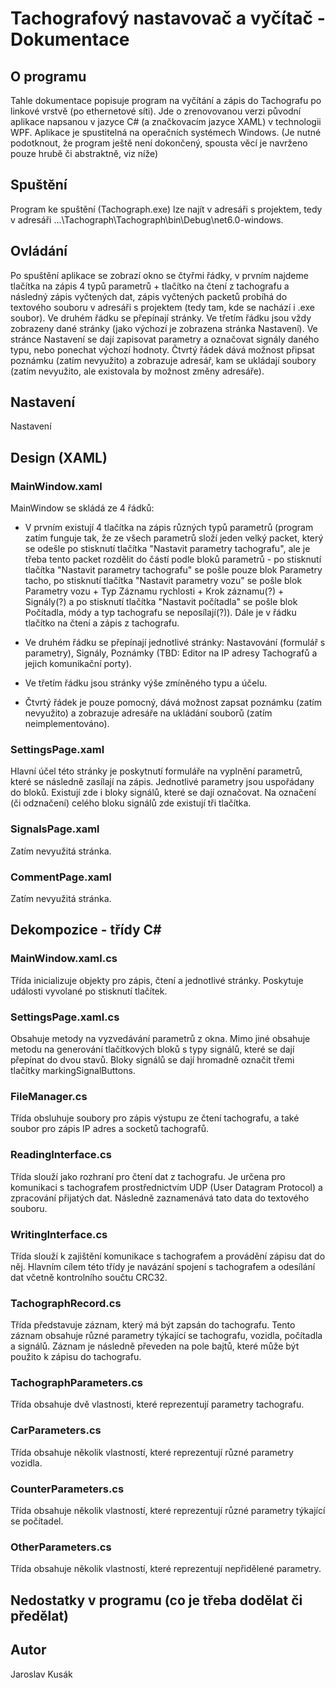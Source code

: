 # Tachografový nastavovač a vyčítač - Dokumentace

## O programu

Tahle dokumentace popisuje program na vyčítání a zápis do Tachografu po linkové vrstvě (po ethernetové síti). Jde o zrenovovanou verzi původní aplikace napsanou v jazyce C# (a značkovacím jazyce XAML) v technologii WPF. Aplikace je spustitelná na operačních systémech Windows. (Je nutné podotknout, že program ještě není dokončený, spousta věcí je navrženo pouze hrubě či abstraktně, viz níže)

## Spuštění

Program ke spuštění (Tachograph.exe) lze najít v adresáři s projektem, tedy v adresáři ...\Tachograph\Tachograph\bin\Debug\net6.0-windows.

## Ovládání

Po spuštění aplikace se zobrazí okno se čtyřmi řádky, v prvním najdeme tlačítka na zápis 4 typů parametrů + tlačítko na čtení z tachografu a následný zápis vyčtených dat, zápis vyčtených packetů probíhá do textového souboru v adresáři s projektem (tedy tam, kde se nachází i .exe soubor). Ve druhém řádku se přepínají stránky. Ve třetím řádku jsou vždy zobrazeny dané stránky (jako výchozí je zobrazena stránka Nastavení). Ve stránce Nastavení se dají zapisovat parametry a označovat signály daného typu, nebo ponechat výchozí hodnoty. Čtvrtý řádek dává možnost připsat poznámku (zatím nevyužito) a zobrazuje adresář, kam se ukládají soubory (zatím nevyužito, ale existovala by možnost změny adresáře).

## Nastavení

Nastavení

## Design (XAML)

### MainWindow.xaml

MainWindow se skládá ze 4 řádků: 

- V prvním existují 4 tlačítka na zápis různých typů parametrů (program zatím funguje tak, že ze všech parametrů složí jeden velký packet, který se odešle po stisknutí tlačítka "Nastavit parametry tachografu", ale je třeba tento packet rozdělit do částí podle bloků parametrů - po stisknutí tlačítka "Nastavit parametry tachografu" se pošle pouze blok Parametry tacho, po stisknutí tlačítka "Nastavit parametry vozu" se pošle blok Parametry vozu + Typ Záznamu rychlosti + Krok záznamu(?) + Signály(?) a po stisknutí tlačítka "Nastavit počítadla" se pošle blok Počítadla, módy a typ tachografu se neposílají(?)). Dále je v řádku tlačítko na čtení a zápis z tachografu.

- Ve druhém řádku se přepínají jednotlivé stránky: Nastavování (formulář s parametry), Signály, Poznámky (TBD: Editor na IP adresy Tachografů a jejich komunikační porty).

- Ve třetím řádku jsou stránky výše zmíněného typu a účelu.

- Čtvrtý řádek je pouze pomocný, dává možnost zapsat poznámku (zatím nevyužito) a zobrazuje adresáře na ukládání souborů (zatím neimplementováno).

### SettingsPage.xaml

Hlavní účel této stránky je poskytnutí formuláře na vyplnění parametrů, které se následně zasílají na zápis. Jednotlivé parametry jsou uspořádany do bloků. Existují zde i bloky signálů, které se dají označovat. Na označení (či odznačení) celého bloku signálů zde existují tři tlačítka.

### SignalsPage.xaml

Zatím nevyužitá stránka.

### CommentPage.xaml

Zatím nevyužitá stránka.

## Dekompozice - třídy C#

### MainWindow.xaml.cs

Třída inicializuje objekty pro zápis, čtení a jednotlivé stránky. Poskytuje události vyvolané po stisknutí tlačítek.

### SettingsPage.xaml.cs

Obsahuje metody na vyzvedávání parametrů z okna. Mimo jiné obsahuje metodu na generování tlačítkových bloků s typy signálů, které se dají přepínat do dvou stavů. Bloky signálů se dají hromadně označit třemi tlačítky markingSignalButtons.

### FileManager.cs

Třída obsluhuje soubory pro zápis výstupu ze čtení tachografu, a také soubor pro zápis IP adres a socketů tachografů.

### ReadingInterface.cs

Třída slouží jako rozhraní pro čtení dat z tachografu. Je určena pro komunikaci s tachografem prostřednictvím UDP (User Datagram Protocol) a zpracování přijatých dat. Následně zaznamenává tato data do textového souboru.

### WritingInterface.cs

Třída slouží k zajištění komunikace s tachografem a provádění zápisu dat do něj. Hlavním cílem této třídy je navázání spojení s tachografem a odesílání dat včetně kontrolního součtu CRC32.

### TachographRecord.cs

Třída představuje záznam, který má být zapsán do tachografu. Tento záznam obsahuje různé parametry týkající se tachografu, vozidla, počítadla a signálů. Záznam je následně převeden na pole bajtů, které může být použito k zápisu do tachografu.

### TachographParameters.cs

Třída obsahuje dvě vlastnosti, které reprezentují parametry tachografu.

### CarParameters.cs

Třída obsahuje několik vlastností, které reprezentují různé parametry vozidla.

### CounterParameters.cs

Třída obsahuje několik vlastností, které reprezentují různé parametry týkající se počítadel.

### OtherParameters.cs

Třída obsahuje několik vlastností, které reprezentují nepřidělené parametry.

## Nedostatky v programu (co je třeba dodělat či předělat)

## Autor

Jaroslav Kusák